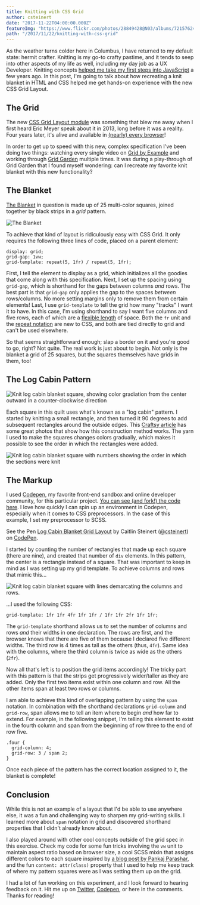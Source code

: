 ```yaml
---
title: Knitting with CSS Grid
author: csteinert
date: "2017-11-22T04:00:00.000Z"
featureImg: "https://www.flickr.com/photos/28849428@N03/albums/72157624639465736"
path: "/2017/11/22/knitting-with-css-grid"
---
```


As the weather turns colder here in Columbus, I have returned to my default
state: hermit crafter. Knitting is my go-to crafty pastime, and it tends to
seep into other aspects of my life as well, including my day job as a UX
Developer. Knitting concepts [helped me take my first steps into JavaScript](https://www.slideshare.net/csteinert1/javasocks) a few years ago. In this post,
I'm going to talk about how recreating a knit blanket in HTML and CSS helped me
get hands-on experience with the new CSS Grid Layout.

## The Grid

The new [CSS Grid Layout module](https://www.w3.org/TR/css3-grid-layout/) was
something that blew me away when I first heard Eric Meyer speak about it in
2013, long before it was a reality.
Four years later, it's alive and available in [(nearly) every browser](https://caniuse.com/#search=grid)!

In order to get up to speed with this new, complex specification I've been doing
two things: watching every single video on [Grid by Example](https://gridbyexample.com/learn/)
and working through [Grid Garden](cssgridgarden.com) multiple times. It was during
a play-through of Grid Garden that I found myself wondering: can I recreate
my favorite knit blanket with this new functionality?

## The Blanket

[The Blanket](https://www.flickr.com/photos/28849428@N03/albums/72157624639465736)
in question is made up of 25 multi-color squares, joined together by black strips
in a _grid_ pattern.

![The Blanket](https://farm8.staticflickr.com/7044/6917298081_2bb22acf16_z.jpg)

To achieve that kind of layout is ridiculously easy with CSS Grid. It only
requires the following three lines of code, placed on a parent element:

```
display: grid;
grid-gap: 1vw;
grid-template: repeat(5, 1fr) / repeat(5, 1fr);
```

First, I tell the element to display as a grid, which initializes all the
goodies that come along with this specification. Next, I set up the spacing
using `grid-gap`, which is shorthand for the gaps between columns _and_ rows.
The best part is that `grid-gap` only applies the gap to the spaces _between_
rows/columns. No more setting margins only to remove them from certain elements!
Last, I use `grid-template` to tell the grid how many "tracks" I want it to
have. In this case, I'm using shorthand to say I want five columns and five
rows, each of which are a [flexible length](https://www.w3.org/TR/css3-grid-layout/#fr-unit)
of space. Both the `fr` unit and the [repeat notation](https://www.w3.org/TR/css3-grid-layout/#funcdef-repeat)
are new to CSS, and both are tied directly to grid and can't be used elsewhere.

So that seems straightforward enough; slap a border on it and you're good to go,
right? Not quite. The real work is just about to begin. Not only is the blanket
a grid of 25 squares, but the squares themselves have grids in them, too!

## The Log Cabin Pattern

![Knit log cabin blanket square, showing color gradiation from the center outward in a counter-clockwise direction](https://farm5.staticflickr.com/4567/38390682882_b6825d3de9_z.jpg)

Each square in this quilt uses what's known as a "log cabin" pattern. I started
by knitting a small rectangle, and then turned it 90 degrees to add
subsequent rectangles around the outside edges. This [Craftsy article](https://www.craftsy.com/blog/2014/06/log-cabin-knitting-tutorial/)
has some great photos that show how this construction method works. The yarn I
used to make the squares changes colors gradually, which makes it possible to
see the order in which the rectangles were added.

![Knit log cabin blanket square with numbers showing the order in which the sections were knit](https://farm5.staticflickr.com/4575/38414998926_d434047620_z.jpg)

## The Markup

I used [Codepen](http://codepen.io), my favorite front-end sandbox and online
developer community, for this particular project. [You can see (and fork!) the
code here](https://codepen.io/csteinert/pen/aVBXjB/). I love how quickly I can
spin up an environment in Codepen, especially when it comes to CSS preprocessors.
In the case of this example, I set my preprocessor to SCSS.

<p data-height="600" data-theme-id="dark" data-slug-hash="aVBXjB" data-default-tab="html,result" data-user="csteinert" data-embed-version="2" data-pen-title="Log Cabin Blanket Grid Layout" class="codepen">See the Pen <a href="https://codepen.io/csteinert/pen/aVBXjB/">Log Cabin Blanket Grid Layout</a> by Caitlin Steinert (<a href="https://codepen.io/csteinert">@csteinert</a>) on <a href="https://codepen.io">CodePen</a>.</p>
<script async src="https://production-assets.codepen.io/assets/embed/ei.js"></script>

I started by counting the number of rectangles that made up each square (there
are nine), and created that number of `div` elements. In this pattern, the
center is a rectangle instead of a square. That was important to keep in mind
as I was setting up my grid template. To achieve columns and rows that mimic
this...

![Knit log cabin blanket square with lines demarcating the columns and rows.](https://farm5.staticflickr.com/4560/38390668612_895a1feeaa_z.jpg)

...I used the following CSS:

```
grid-template: 1fr 1fr 4fr 1fr 1fr / 1fr 1fr 2fr 1fr 1fr;
```

The `grid-template` shorthand allows us to set the number of columns and rows
_and_ their widths in one declaration. The rows are first, and the browser knows
that there are five of them because I declared five different widths. The third
row is 4 times as tall as the others (thus, `4fr`). Same idea with the columns,
where the third column is twice as wide as the others (`2fr`).

Now all that's left is to position the grid items accordingly! The tricky part
with this pattern is that the strips get progressively wider/taller as they are
added. Only the first two items exist within one column and row. All the other
items span at least two rows or columns.

I am able to achieve this kind of overlapping pattern by using the `span`
notation. In combination with the shorthand declarations `grid-column` and
`grid-row`, span allows me to tell an item where to begin _and_ how far to
extend. For example, in the following snippet, I'm telling this element to
exist in the fourth column and span from the beginning of row three to the end
of row five.

```
.four {
  grid-column: 4;
  grid-row: 3 / span 2;
}
```

Once each piece of the pattern has the correct location assigned to it, the
blanket is complete!

## Conclusion

While this is not an example of a layout that I'd be able to use anywhere else,
it was a fun and challenging way to sharpen my grid-writing skills. I learned
more about `span` notation in grid and discovered shorthand properties that I
didn't already know about.

I also played around with other cool concepts
outside of the grid spec in this exercise. Check my code for some fun tricks
involving the `vw` unit to maintain aspect ratio based on browser size, a cool
SCSS mixin that assigns different colors to each square inspired by [a blog
post by Pankaj Parashar](http://pankajparashar.com/posts/random-colors-sass/),
and the fun `content: attr(class)` property that I used to help me keep track
of where my pattern squares were as I was setting them up on the grid.

I had a lot of fun working on this experiment, and I look forward to hearing
feedback on it. Hit me up on [Twitter](http://twitter.com/csteinert),
[Codepen](https://codepen.io/csteinert/), or here in the comments. Thanks for
reading!
